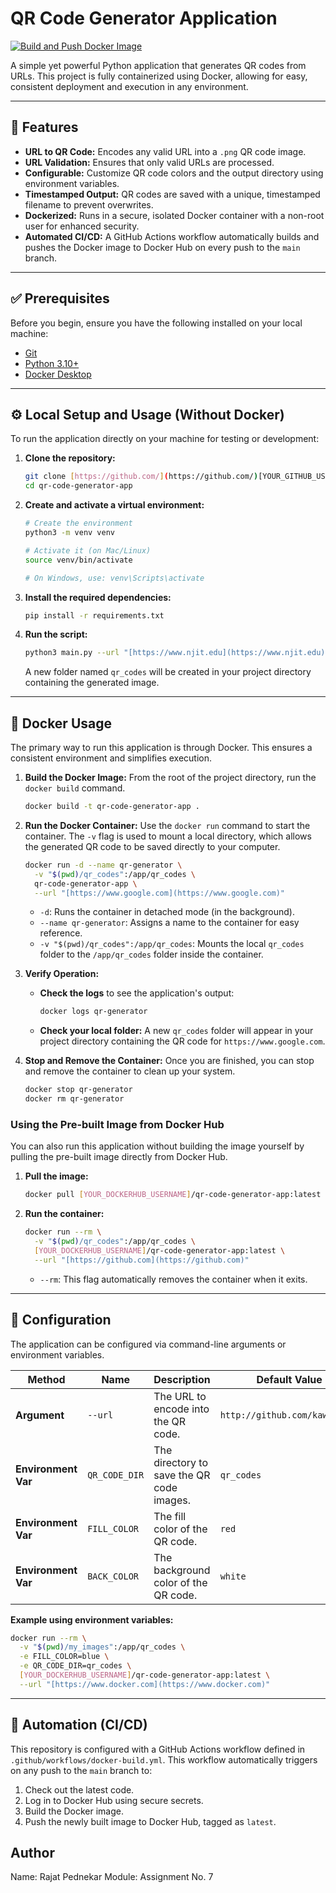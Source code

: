 # QR Code Generator Application

[![Build and Push Docker Image](https://github.com/[YOUR_GITHUB_USERNAME]/qr-code-generator-app/actions/workflows/docker-build.yml/badge.svg)](https://github.com/[YOUR_GITHUB_USERNAME]/qr-code-generator-app/actions)

A simple yet powerful Python application that generates QR codes from URLs. This project is fully containerized using Docker, allowing for easy, consistent deployment and execution in any environment.

***

## 🚀 Features

* **URL to QR Code:** Encodes any valid URL into a `.png` QR code image.
* **URL Validation:** Ensures that only valid URLs are processed.
* **Configurable:** Customize QR code colors and the output directory using environment variables.
* **Timestamped Output:** QR codes are saved with a unique, timestamped filename to prevent overwrites.
* **Dockerized:** Runs in a secure, isolated Docker container with a non-root user for enhanced security.
* **Automated CI/CD:** A GitHub Actions workflow automatically builds and pushes the Docker image to Docker Hub on every push to the `main` branch.

***

## ✅ Prerequisites

Before you begin, ensure you have the following installed on your local machine:

* [Git](https://git-scm.com/)
* [Python 3.10+](https://www.python.org/downloads/)
* [Docker Desktop](https://www.docker.com/products/docker-desktop/)

***

## ⚙️ Local Setup and Usage (Without Docker)

To run the application directly on your machine for testing or development:

1.  **Clone the repository:**
    ```bash
    git clone [https://github.com/](https://github.com/)[YOUR_GITHUB_USERNAME]/qr-code-generator-app.git
    cd qr-code-generator-app
    ```

2.  **Create and activate a virtual environment:**
    ```bash
    # Create the environment
    python3 -m venv venv

    # Activate it (on Mac/Linux)
    source venv/bin/activate
    
    # On Windows, use: venv\Scripts\activate
    ```

3.  **Install the required dependencies:**
    ```bash
    pip install -r requirements.txt
    ```

4.  **Run the script:**
    ```bash
    python3 main.py --url "[https://www.njit.edu](https://www.njit.edu)"
    ```
    A new folder named `qr_codes` will be created in your project directory containing the generated image.

***

## 🐳 Docker Usage

The primary way to run this application is through Docker. This ensures a consistent environment and simplifies execution.

1.  **Build the Docker Image:**
    From the root of the project directory, run the `docker build` command.
    ```bash
    docker build -t qr-code-generator-app .
    ```

2.  **Run the Docker Container:**
    Use the `docker run` command to start the container. The `-v` flag is used to mount a local directory, which allows the generated QR code to be saved directly to your computer.
    ```bash
    docker run -d --name qr-generator \
      -v "$(pwd)/qr_codes":/app/qr_codes \
      qr-code-generator-app \
      --url "[https://www.google.com](https://www.google.com)"
    ```
    * `-d`: Runs the container in detached mode (in the background).
    * `--name qr-generator`: Assigns a name to the container for easy reference.
    * `-v "$(pwd)/qr_codes":/app/qr_codes`: Mounts the local `qr_codes` folder to the `/app/qr_codes` folder inside the container.

3.  **Verify Operation:**
    * **Check the logs** to see the application's output:
        ```bash
        docker logs qr-generator
        ```
    * **Check your local folder:** A new `qr_codes` folder will appear in your project directory containing the QR code for `https://www.google.com`.

4.  **Stop and Remove the Container:**
    Once you are finished, you can stop and remove the container to clean up your system.
    ```bash
    docker stop qr-generator
    docker rm qr-generator
    ```

### Using the Pre-built Image from Docker Hub

You can also run this application without building the image yourself by pulling the pre-built image directly from Docker Hub.

1.  **Pull the image:**
    ```bash
    docker pull [YOUR_DOCKERHUB_USERNAME]/qr-code-generator-app:latest
    ```

2.  **Run the container:**
    ```bash
    docker run --rm \
      -v "$(pwd)/qr_codes":/app/qr_codes \
      [YOUR_DOCKERHUB_USERNAME]/qr-code-generator-app:latest \
      --url "[https://github.com](https://github.com)"
    ```
    * `--rm`: This flag automatically removes the container when it exits.

***

## 🔧 Configuration

The application can be configured via command-line arguments or environment variables.

| Method              | Name          | Description                               | Default Value                  |
| ------------------- | ------------- | ----------------------------------------- | ------------------------------ |
| **Argument** | `--url`       | The URL to encode into the QR code.       | `http://github.com/kaw393939`  |
| **Environment Var** | `QR_CODE_DIR` | The directory to save the QR code images. | `qr_codes`                     |
| **Environment Var** | `FILL_COLOR`  | The fill color of the QR code.            | `red`                          |
| **Environment Var** | `BACK_COLOR`  | The background color of the QR code.      | `white`                        |

**Example using environment variables:**
```bash
docker run --rm \
  -v "$(pwd)/my_images":/app/qr_codes \
  -e FILL_COLOR=blue \
  -e QR_CODE_DIR=qr_codes \
  [YOUR_DOCKERHUB_USERNAME]/qr-code-generator-app:latest \
  --url "[https://www.docker.com](https://www.docker.com)"
```

***

## 🤖 Automation (CI/CD)

This repository is configured with a GitHub Actions workflow defined in `.github/workflows/docker-build.yml`. This workflow automatically triggers on any push to the `main` branch to:
1.  Check out the latest code.
2.  Log in to Docker Hub using secure secrets.
3.  Build the Docker image.
4.  Push the newly built image to Docker Hub, tagged as `latest`.


## Author
Name: Rajat Pednekar
Module: Assignment No. 7
